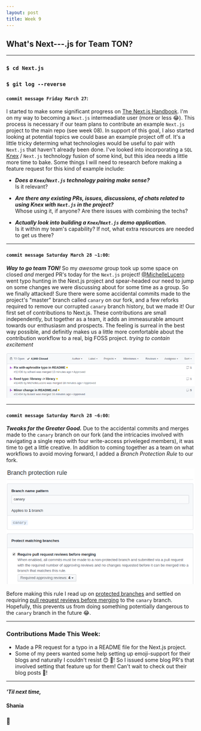 ```yaml
---
layout: post
title: Week 9
---
```


## What's Next---.js for Team TON?
---

### `$ cd Next.js`
### `$ git log --reverse`

#### `commit message Friday March 27`:
I started to make some significant progress on [The Next.js Handbook](https://www.freecodecamp.org/news/the-next-js-handbook/). I'm on my way to becoming a `Next.js` intermeadiate user (more or less :joy:). This process is necessary if our team plans to contribute an example `Next.js` project to the main repo (see week 08). In support of this goal, I also started looking at potential topics we could base an example project off of. It's a little tricky determing what technologies would be useful to pair with `Next.js` that haven't already been done. I've looked into incorporating a `SQL` [Knex](http://knexjs.org/) / `Next.js` technology fusion of some kind, but this idea needs a little more time to bake. Some things I will need to research before making a feature request for this kind of example include:

- ***Does a `Knex`/`Next.js` technology pairing make sense?*** <br>
Is it relevant?

- ***Are there any existing PRs, issues, discussions, of chats related to using Knex with `Next.js` in the project?*** <br>
Whose using it, if anyone? Are there issues with combining the techs?

- ***Actually look into building a `Knex`/`Next.js` demo application.*** <br> 
Is it within my team's capability? If not, what extra resources are needed to get us there?

---

#### `commit message Saturday March 28 ~1:00`: 
***Way to go team TON!***  So my *awesome* group took up some space on closed *and* merged PR's today for the `Next.js` project! [@MichelleLucero](https://hunter-college-ossd-spr-2020.github.io/MichelleLucero-weekly/) went typo hunting in the Next.js project and spear-headed our need to jump on some changes we were discussing about for some time as a group. So we finally attacked! Sure there were some accidental commits made to the project's "master" branch called `canary` on our fork, and a few reforks required to remove our corrupted `canary` branch history, but we made it! Our first set of contributions to Next.js. These contributions are small independently, but together as a team, it adds an immeasurable amount towards our enthusiasm and prospects. The feeling is surreal in the best way possible, and definitly makes us a little more comfortable about the contribution workflow to a real, big FOSS project. *trying to contain excitement*

![First Contributions Lineup](/assets/first-TON-contribs.png)

---
#### `commit message Saturday March 28 ~6:00`: 
***Tweaks for the Greater Good.*** Due to the accidental commits and merges made to the `canary` branch on our fork (and the intricacies involved with navigating a single repo with four write-access priveleged members), it was time to get a little creative. In addition to coming together as a team on what workflows to avoid moving forward, I added a *Branch Protection Rule* to our fork. 

![branch-protection](/assets/branch-protection.png)

Before making this rule I read up on [protected branches](https://help.github.com/en/github/administering-a-repository/about-protected-branches) and settled on requiring [pull request reviews before merging](https://help.github.com/en/github/administering-a-repository/about-required-reviews-for-pull-requests) to the `canary` branch. Hopefully, this prevents us from doing something potentially dangerous to the `canary` branch in the future :joy:. 

---
### Contributions Made This Week:
- Made a PR request for a typo in a README file for the Next.js project.
- Some of my peers wanted some help setting up emoji-support for their blogs and naturally I couldn't resist :blush: :star2:! So I issued some blog PR's that involved setting that feature up for them! Can't wait to check out their blog posts :100:!
  
--- 
#### *'Til next time,*
#### Shania
### :mushroom:
